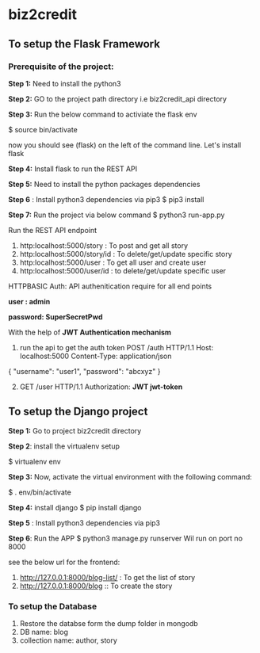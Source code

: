# biz2credit

## To setup the Flask Framework
### Prerequisite of the project:


**Step 1:** Need to install the python3 

**Step 2:** GO to the project path directory i.e biz2credit_api directory

**Step 3:** Run the below command to activiate the flask env

$ source bin/activate

now you should see (flask) on the left of the command line. Let's install flask

**Step 4:** Install flask to run the REST API

**Step 5:** Need to install the python packages dependencies 

**Step 6** : Install python3 dependencies via pip3
$ pip3 install <package-name>

**Step 7:** Run the project via below command
$ python3 run-app.py



Run the REST API endpoint
1. http:localhost:5000/story : To post and get all story
2. http:localhost:5000/story/id : To delete/get/update specific story
3. http:localhost:5000/user : To get all user and create user
4. http:localhost:5000/user/id : to delete/get/update specific user

HTTPBASIC Auth: API authenitication require for all end points

**user : admin**

**password: SuperSecretPwd**

With the help of **JWT Authentication mechanism**
1. run the api to get the auth token 
POST /auth HTTP/1.1
Host: localhost:5000
Content-Type: application/json

{
    "username": "user1",
    "password": "abcxyz"
}

2. GET /user HTTP/1.1
Authorization: **JWT jwt-token**

## To setup the Django project
**Step 1:** Go to project biz2credit directory

**Step 2**: install the virtualenv setup

$ virtualenv env

**Step 3:** Now, activate the virtual environment with the following command:

$ . env/bin/activate

**Step 4:** install django
$ pip install django

**Step 5** : Install python3 dependencies via pip3

**Step 6**: Run the APP
$ python3 manage.py runserver
Wil run on port no 8000

see the below url for the frontend:
1. http://127.0.0.1:8000/blog-list/ : To get the list of story
2. http://127.0.0.1:8000/blog    :: To create the story 


### To setup the Database

1. Restore the databse form the dump folder in mongodb
2. DB name: blog
3. collection name: author, story
